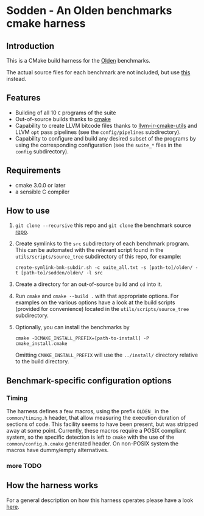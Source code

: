 # Sodden - An Olden benchmarks cmake harness

## Introduction

This is a CMake build harness for the [Olden][1] benchmarks.

The actual source files for each benchmark are not included, but use [this][2] instead.


## Features

- Building of all 10 `C` programs of the suite
- Out-of-source builds thanks to [cmake][3]
- Capability to create LLVM bitcode files thanks to [llvm-ir-cmake-utils][4] and LLVM `opt` pass pipelines (see the
  `config/pipelines` subdirectory).
- Capability to configure and build any desired subset of the programs by using the corresponding configuration (see the
  `suite_*` files in the `config` subdirectory).


## Requirements

- cmake 3.0.0 or later
- a sensible C compiler


## How to use

1. `git clone --recursive` this repo and `git clone` the benchmark source [repo][2].
2. Create symlinks to the `src` subdirectory of each benchmark program.
   This can be automated with the relevant script found in the `utils/scripts/source_tree` subdirectory of this repo, 
   for example:

   `create-symlink-bmk-subdir.sh -c suite_all.txt -s [path-to]/olden/ -t [path-to]/sodden/olden/ -l src`

3. Create a directory for an out-of-source build and `cd` into it.
4. Run `cmake` and `cmake --build .` with that appropriate options.
   For examples on the various options have a look at the build scripts (provided for convenience) located in the
   `utils/scripts/source_tree` subdirectory.
5. Optionally, you can install the benchmarks by

   `cmake -DCMAKE_INSTALL_PREFIX=[path-to-install] -P cmake_install.cmake`

   Omitting `CMAKE_INSTALL_PREFIX` will use the `../install/` directory relative to the build directory.


## Benchmark-specific configuration options

### Timing

The harness defines a few macros, using the prefix `OLDEN_` in the `common/timing.h` header, that allow measuring the
execution duration of sections of code. This facility seems to have been present, but was stripped away at some point. 
Currently, these macros require a POSIX compliant system, so the specific detection is left to `cmake` with the use of
the `common/config.h.cmake` generated header. On non-POSIX system the macros have dummy/empty alternatives.

### more TODO


## How the harness works

For a general description on how this harness operates please have a look [here][5].



[1]: http://www.martincarlisle.com/olden.html
[2]: https://github.com/compor/olden
[3]: https://cmake.org
[4]: https://github.com/compor/llvm-ir-cmake-utils
[5]: doc/harness.md

